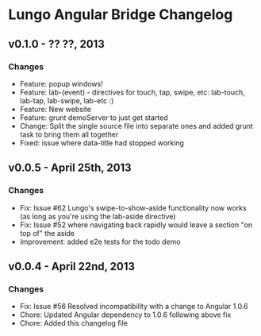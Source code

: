 # Lungo Angular Bridge Changelog

## v0.1.0 - ?? ??, 2013
### Changes
 - Feature: popup windows!
 - Feature: lab-(event) - directives for touch, tap, swipe, etc: lab-touch, lab-tap, lab-swipe, lab-etc :)
 - Feature: New website
 - Feature: grunt demoServer to just get started
 - Change: Split the single source file into separate ones and added grunt task to bring them all together
 - Fixed: issue where data-title had stopped working
 
## v0.0.5 - April 25th, 2013
### Changes
 - Fix: Issue #62 Lungo's swipe-to-show-aside functionality now works (as long as you're using the lab-aside directive)
 - Fix: Issue #52 where navigating back rapidly would leave a section "on top of" the aside
 - Improvement: added e2e tests for the todo demo
## v0.0.4 - April 22nd, 2013
### Changes
 - Fix: Issue #56 Resolved incompatibility with a change to Angular 1.0.6
 - Chore: Updated Angular dependency to 1.0.6 following above fix
 - Chore: Added this changelog file
